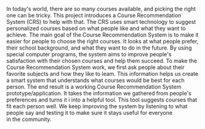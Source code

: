 In today's world, there are so many courses available, and picking the right one can be tricky. This project introduces a Course Recommendation System (CRS) to help with that. The CRS uses smart technology to suggest personalized courses based on what people like and what they want to achieve. The main goal of the Course Recommendation System is to make it easier for people to choose the right courses. It looks at what people prefer, their school background, and what they want to do in the future. By using special computer programs, the system aims to improve people's satisfaction with their chosen courses and help them succeed. To make the Course Recommendation System work, we first ask people about their favorite subjects and how they like to leam. This information helps us create a smart system that understands what courses would be best for each person. The end result is a working Course Recommendation System prototype/application. It takes the information we gathered from people's preferences and turns it i into a helpful tool. This tool suggests courses that fit each person well. We keep improving the system by listening to what people say and testing it to make sure it stays useful for everyone in the community.
